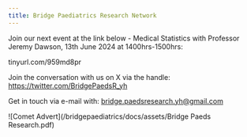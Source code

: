 ```yaml
---
title: Bridge Paediatrics Research Network
---
```


Join our next event at the link below - Medical Statistics with Professor Jeremy Dawson, 13th June 2024 at 1400hrs-1500hrs:

tinyurl.com/959md8pr

Join the conversation with us on X via the handle:
https://twitter.com/BridgePaedsR_yh

Get in touch via e-mail with:
bridge.paedsresearch.yh@gmail.com

![Comet Advert](/bridgepaediatrics/docs/assets/Bridge Paeds Research.pdf)


